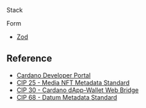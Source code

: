 



Stack

Form 
- [Zod](https://zod.dev/)  

## Reference
- [Cardano Developer Portal](https://developers.cardano.org/)
- [CIP 25 - Media NFT Metadata Standard](https://cips.cardano.org/cips/cip25/#version1)
- [CIP 30 - Cardano dApp-Wallet Web Bridge](https://cips.cardano.org/cips/cip30/)
- [CIP 68 - Datum Metadata Standard](https://cips.cardano.org/cips/cip68/)